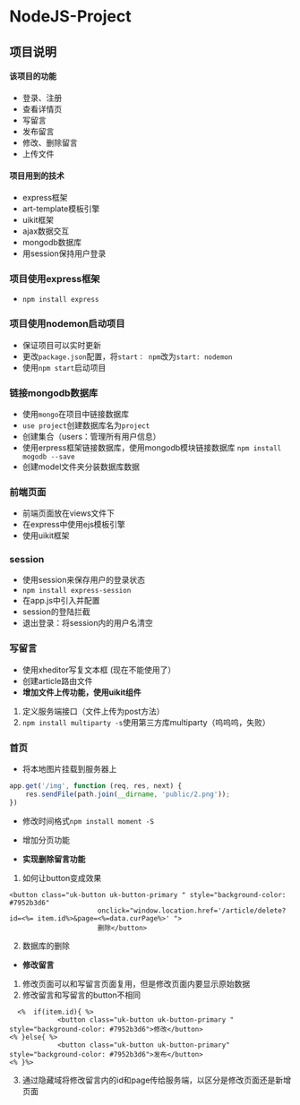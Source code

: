 # NodeJS-Project
## 项目说明
#### 该项目的功能
+ 登录、注册
+ 查看详情页
+ 写留言
+ 发布留言
+ 修改、删除留言
+ 上传文件
#### 项目用到的技术
+ express框架
+ art-template模板引擎
+ uikit框架
+ ajax数据交互
+ mongodb数据库
+ 用session保持用户登录

### 项目使用express框架
+ `npm install express`
### 项目使用nodemon启动项目
+ 保证项目可以实时更新
+ 更改`package.json`配置，将`start： npm`改为`start: nodemon`
+ 使用`npm start`启动项目

### 链接mongodb数据库
+ 使用`mongo`在项目中链接数据库
+ `use project`创建数据库名为`project`
+ 创建集合（users：管理所有用户信息）
+ 使用erpress框架链接数据库，使用mongodb模块链接数据库
`npm install mogodb --save`
+ 创建model文件夹分装数据库数据

### 前端页面
+ 前端页面放在views文件下
+ 在express中使用ejs模板引擎
+ 使用uikit框架
### session
+ 使用session来保存用户的登录状态
+ `npm install express-session`
+ 在app.js中引入并配置
+ session的登陆拦截
+ 退出登录：将session内的用户名清空

### 写留言
+ 使用xheditor写复文本框 (现在不能使用了）
+ 创建article路由文件
+ **增加文件上传功能，使用uikit组件**
1. 定义服务端接口（文件上传为post方法）
2. `npm install multiparty -s`使用第三方库multiparty（呜呜呜，失败）


### 首页
+ 将本地图片挂载到服务器上
```js
app.get('/img', function (req, res, next) {
    res.sendFile(path.join(__dirname, 'public/2.png'));
})
```
+ 修改时间格式`npm install moment -S`
+ 增加分页功能

+ **实现删除留言功能**
1. 如何让button变成<a href='链接'></a>效果
```
<button class="uk-button uk-button-primary " style="background-color: #7952b3d6" 
                      onclick="window.location.href='/article/delete?id=<%= item.id%>&page=<%=data.curPage%>' ">
                      删除</button>
```
2. 数据库的删除

+ **修改留言**
1. 修改页面可以和写留言页面复用，但是修改页面内要显示原始数据
2. 修改留言和写留言的button不相同
```
  <%  if(item.id){ %>
            <button class="uk-button uk-button-primary " style="background-color: #7952b3d6">修改</button>
<% }else{ %>
            <button class="uk-button uk-button-primary" style="background-color: #7952b3d6">发布</button>
<% }%>
```
3. 通过隐藏域将修改留言内的id和page传给服务端，以区分是修改页面还是新增页面

